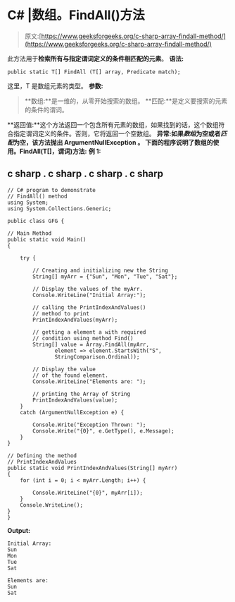 # C# |数组。FindAll()方法

> 原文:[https://www.geeksforgeeks.org/c-sharp-array-findall-method/](https://www.geeksforgeeks.org/c-sharp-array-findall-method/)

此方法用于**检索所有与指定谓词定义的条件相匹配的元素**。
**语法:**

```
public static T[] FindAll (T[] array, Predicate match);
```

这里，T 是数组元素的类型。
**参数:**

> **数组:**是一维的，从零开始搜索的数组。
> **匹配:**是定义要搜索的元素的条件的谓词。

**返回值:**这个方法返回一个包含所有元素的数组，如果找到的话，这个数组符合指定谓词定义的条件。否则，它将返回一个空数组。
**异常:**如果*数组*为空或者*匹配*为空，该方法抛出 **ArgumentNullException** 。
下面的程序说明了**数组的使用。FindAll(T[]，谓词)方法:**
**例 1:**

## c sharp . c sharp . c sharp . c sharp

```
// C# program to demonstrate
// FindAll() method
using System;
using System.Collections.Generic;

public class GFG {

// Main Method
public static void Main()
{

    try {

        // Creating and initializing new the String
        String[] myArr = {"Sun", "Mon", "Tue", "Sat"};

        // Display the values of the myArr.
        Console.WriteLine("Initial Array:");

        // calling the PrintIndexAndValues()
        // method to print
        PrintIndexAndValues(myArr);

        // getting a element a with required
        // condition using method Find()
        String[] value = Array.FindAll(myArr,
               element => element.StartsWith("S",
               StringComparison.Ordinal));

        // Display the value
        // of the found element.
        Console.WriteLine("Elements are: ");

        // printing the Array of String
        PrintIndexAndValues(value);
    }
    catch (ArgumentNullException e) {

        Console.Write("Exception Thrown: ");
        Console.Write("{0}", e.GetType(), e.Message);
    }
}

// Defining the method
// PrintIndexAndValues
public static void PrintIndexAndValues(String[] myArr)
{
    for (int i = 0; i < myArr.Length; i++) {

        Console.WriteLine("{0}", myArr[i]);
    }
    Console.WriteLine();
}
}
```

**Output:** 

```
Initial Array:
Sun
Mon
Tue
Sat

Elements are: 
Sun
Sat
```